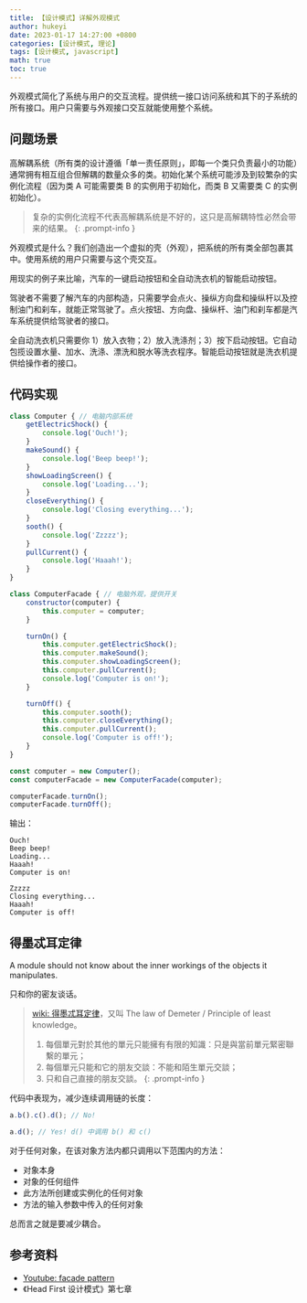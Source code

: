 ```yaml
---
title: 【设计模式】详解外观模式
author: hukeyi
date: 2023-01-17 14:27:00 +0800
categories: [设计模式, 理论]
tags: [设计模式, javascript]
math: true
toc: true
---
```


外观模式简化了系统与用户的交互流程。提供统一接口访问系统和其下的子系统的所有接口。用户只需要与外观接口交互就能使用整个系统。

## 问题场景

高解耦系统（所有类的设计遵循「单一责任原则」，即每一个类只负责最小的功能）通常拥有相互组合但解耦的数量众多的类。初始化某个系统可能涉及到较繁杂的实例化流程（因为类 A 可能需要类 B 的实例用于初始化，而类 B 又需要类 C 的实例初始化）。

> 复杂的实例化流程不代表高解耦系统是不好的，这只是高解耦特性必然会带来的结果。
{: .prompt-info }

外观模式是什么？我们创造出一个虚拟的壳（外观），把系统的所有类全部包裹其中。使用系统的用户只需要与这个壳交互。

用现实的例子来比喻，汽车的一键启动按钮和全自动洗衣机的智能启动按钮。

驾驶者不需要了解汽车的内部构造，只需要学会点火、操纵方向盘和操纵杆以及控制油门和刹车，就能正常驾驶了。点火按钮、方向盘、操纵杆、油门和刹车都是汽车系统提供给驾驶者的接口。

全自动洗衣机只需要你 1）放入衣物；2）放入洗涤剂；3）按下启动按钮。它自动包揽设置水量、加水、洗涤、漂洗和脱水等洗衣程序。智能启动按钮就是洗衣机提供给操作者的接口。

## 代码实现

```js
class Computer { // 电脑内部系统
    getElectricShock() {
        console.log('Ouch!');
    }
    makeSound() {
        console.log('Beep beep!');
    }
    showLoadingScreen() {
        console.log('Loading...');
    }
    closeEverything() {
        console.log('Closing everything...');
    }
    sooth() {
        console.log('Zzzzz');
    }
    pullCurrent() {
        console.log('Haaah!');
    }
}

class ComputerFacade { // 电脑外观，提供开关
    constructor(computer) {
        this.computer = computer;
    }

    turnOn() {
        this.computer.getElectricShock();
        this.computer.makeSound();
        this.computer.showLoadingScreen();
        this.computer.pullCurrent();
        console.log('Computer is on!');
    }

    turnOff() {
        this.computer.sooth();
        this.computer.closeEverything();
        this.computer.pullCurrent();
        console.log('Computer is off!');
    }
}

const computer = new Computer();
const computerFacade = new ComputerFacade(computer);

computerFacade.turnOn();  
computerFacade.turnOff(); 
```

输出：

```shell
Ouch!
Beep beep!
Loading...
Haaah!
Computer is on!

Zzzzz
Closing everything...
Haaah!
Computer is off!
```

## 得墨忒耳定律

A module should not know about the inner workings of the objects it manipulates.

只和你的密友谈话。

> [wiki: 得墨忒耳定律](https://zh.wikipedia.org/zh-tw/%E5%BE%97%E5%A2%A8%E5%BF%92%E8%80%B3%E5%AE%9A%E5%BE%8B)，又叫 The law of Demeter / Principle of least knowledge。
> 
> 1.  每個單元對於其他的單元只能擁有有限的知識：只是與當前單元緊密聯繫的單元；
> 2.  每個單元只能和它的朋友交談：不能和陌生單元交談；
> 3.  只和自己直接的朋友交談。
{: .prompt-info }

代码中表现为，减少连续调用链的长度：

```js
a.b().c().d(); // No!

a.d(); // Yes! d() 中调用 b() 和 c()
```

对于任何对象，在该对象方法内都只调用以下范围内的方法：

- 对象本身
- 对象的任何组件
- 此方法所创建或实例化的任何对象
- 方法的输入参数中传入的任何对象

总而言之就是要减少耦合。

## 参考资料

- [Youtube: facade pattern]() 
- 《Head First 设计模式》第七章